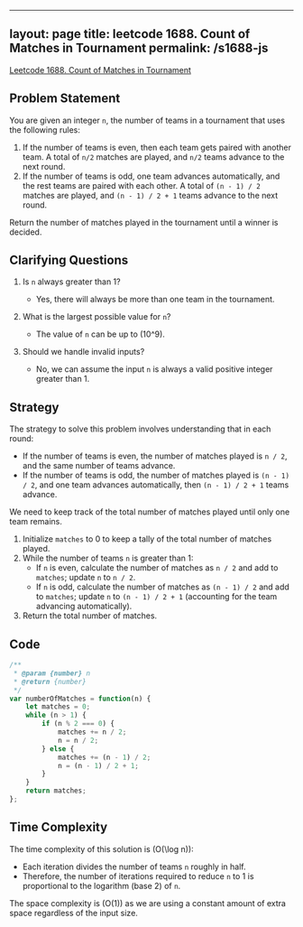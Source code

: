 
---
layout: page
title: leetcode 1688. Count of Matches in Tournament
permalink: /s1688-js
---
[Leetcode 1688. Count of Matches in Tournament](https://algoadvance.github.io/algoadvance/l1688)
## Problem Statement

You are given an integer `n`, the number of teams in a tournament that uses the following rules:
1. If the number of teams is even, then each team gets paired with another team. A total of `n/2` matches are played, and `n/2` teams advance to the next round.
2. If the number of teams is odd, one team advances automatically, and the rest teams are paired with each other. A total of `(n - 1) / 2` matches are played, and `(n - 1) / 2 + 1` teams advance to the next round.

Return the number of matches played in the tournament until a winner is decided.

## Clarifying Questions

1. Is `n` always greater than 1?
    - Yes, there will always be more than one team in the tournament.
  
2. What is the largest possible value for `n`?
    - The value of `n` can be up to \(10^9\).

3. Should we handle invalid inputs?
    - No, we can assume the input `n` is always a valid positive integer greater than 1.

## Strategy

The strategy to solve this problem involves understanding that in each round:
- If the number of teams is even, the number of matches played is `n / 2`, and the same number of teams advance.
- If the number of teams is odd, the number of matches played is `(n - 1) / 2`, and one team advances automatically, then `(n - 1) / 2 + 1` teams advance.

We need to keep track of the total number of matches played until only one team remains.

1. Initialize `matches` to 0 to keep a tally of the total number of matches played.
2. While the number of teams `n` is greater than 1:
    - If `n` is even, calculate the number of matches as `n / 2` and add to `matches`; update `n` to `n / 2`.
    - If `n` is odd, calculate the number of matches as `(n - 1) / 2` and add to `matches`; update `n` to `(n - 1) / 2 + 1` (accounting for the team advancing automatically).
3. Return the total number of matches.

## Code

```javascript
/**
 * @param {number} n
 * @return {number}
 */
var numberOfMatches = function(n) {
    let matches = 0;
    while (n > 1) {
        if (n % 2 === 0) {
            matches += n / 2;
            n = n / 2;
        } else {
            matches += (n - 1) / 2;
            n = (n - 1) / 2 + 1;
        }
    }
    return matches;
};
```

## Time Complexity

The time complexity of this solution is \(O(\log n)\):
- Each iteration divides the number of teams `n` roughly in half.
- Therefore, the number of iterations required to reduce `n` to 1 is proportional to the logarithm (base 2) of `n`.

The space complexity is \(O(1)\) as we are using a constant amount of extra space regardless of the input size.